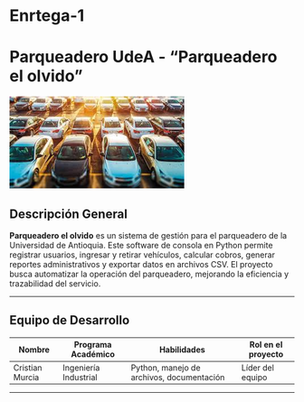# Enrtega-1
# Parqueadero UdeA - “Parqueadero el olvido”

![Logo del Parqueadero](https://github.com/Cristian20030303/Enrtega-1/blob/main/Parqueadero%20udea.jpg?raw=true)

## Descripción General

**Parqueadero el olvido** es un sistema de gestión para el parqueadero de la Universidad de Antioquia. Este software de consola en Python permite registrar usuarios, ingresar y retirar vehículos, calcular cobros, generar reportes administrativos y exportar datos en archivos CSV. El proyecto busca automatizar la operación del parqueadero, mejorando la eficiencia y trazabilidad del servicio.

---

## Equipo de Desarrollo

| Nombre | Programa Académico | Habilidades | Rol en el proyecto |
|--------|---------------------|-------------|---------------------|
| Cristian Murcia | Ingeniería Industrial | Python, manejo de archivos, documentación | Líder del equipo |

---
